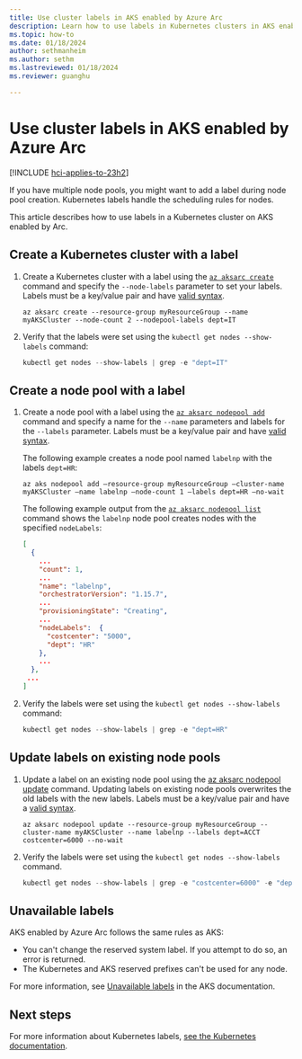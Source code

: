 ```yaml
---
title: Use cluster labels in AKS enabled by Azure Arc
description: Learn how to use labels in Kubernetes clusters in AKS enabled by Arc.
ms.topic: how-to
ms.date: 01/18/2024
author: sethmanheim
ms.author: sethm 
ms.lastreviewed: 01/18/2024
ms.reviewer: guanghu

---
```


# Use cluster labels in AKS enabled by Azure Arc

[!INCLUDE [hci-applies-to-23h2](includes/hci-applies-to-23h2.md)]

If you have multiple node pools, you might want to add a label during node pool creation. Kubernetes labels handle the scheduling rules for nodes.

This article describes how to use labels in a Kubernetes cluster on AKS enabled by Arc.

## Create a Kubernetes cluster with a label

1. Create a Kubernetes cluster with a label using the [`az aksarc create`](/cli/azure/aksarc#az-aksarc-create) command and specify the `--node-labels` parameter to set your labels. Labels must be a key/value pair and have [valid syntax](https://kubernetes.io/docs/concepts/overview/working-with-objects/labels/#syntax-and-character-set).

   ```azurecli
   az aksarc create --resource-group myResourceGroup --name myAKSCluster --node-count 2 --nodepool-labels dept=IT
   ```

1. Verify that the labels were set using the `kubectl get nodes --show-labels` command:

   ```powershell
   kubectl get nodes --show-labels | grep -e "dept=IT"
   ```

## Create a node pool with a label

1. Create a node pool with a label using the [`az aksarc nodepool add`](/cli/azure/aksarc/nodepool#az-aksarc-nodepool-add) command and specify a name for the `--name` parameters and labels for the `--labels` parameter. Labels must be a key/value pair and have [valid syntax](https://kubernetes.io/docs/concepts/overview/working-with-objects/labels/#syntax-and-character-set).

   The following example creates a node pool named `labelnp` with the labels `dept=HR`:

   ```azurecli
   az aks nodepool add –resource-group myResourceGroup –cluster-name myAKSCluster –name labelnp –node-count 1 –labels dept=HR –no-wait
   ```

   The following example output from the [`az aksarc nodepool list`](/cli/azure/aksarc/nodepool#az-aksarc-nodepool-list) command shows the `labelnp` node pool creates nodes with the specified `nodeLabels`:

   ```json
   [
     {
       ...
       "count": 1,
       ...
       "name": "labelnp",
       "orchestratorVersion": "1.15.7",
       ...
       "provisioningState": "Creating",
       ...
       "nodeLabels":  {
         "costcenter": "5000",
         "dept": "HR"
       },
       ...
     },
    ...
   ]
   ```

1. Verify the labels were set using the `kubectl get nodes --show-labels` command:

   ```powershell
   kubectl get nodes --show-labels | grep -e "dept=HR"
   ```

## Update labels on existing node pools

1. Update a label on an existing node pool using the [az aksarc nodepool update](/cli/azure/aksarc/nodepool#az-aksarc-nodepool-update) command. Updating labels on existing node pools overwrites the old labels with the new labels. Labels must be a key/value pair and have a [valid syntax](https://kubernetes.io/docs/concepts/overview/working-with-objects/labels/#syntax-and-character-set).

   ```azurecli
   az aksarc nodepool update --resource-group myResourceGroup --cluster-name myAKSCluster --name labelnp --labels dept=ACCT costcenter=6000 --no-wait
   ```

2. Verify the labels were set using the `kubectl get nodes --show-labels` command.

   ```powershell
   kubectl get nodes --show-labels | grep -e "costcenter=6000" -e "dept=ACCT"
   ```

## Unavailable labels

AKS enabled by Azure Arc follows the same rules as AKS:

- You can't change the reserved system label. If you attempt to do so, an error is returned.
- The Kubernetes and AKS reserved prefixes can't be used for any node.

For more information, see [Unavailable labels](/azure/aks/use-labels#unavailable-labels) in the AKS documentation.

## Next steps

For more information about Kubernetes labels, [see the Kubernetes documentation](https://kubernetes.io/docs/concepts/overview/working-with-objects/labels/).
